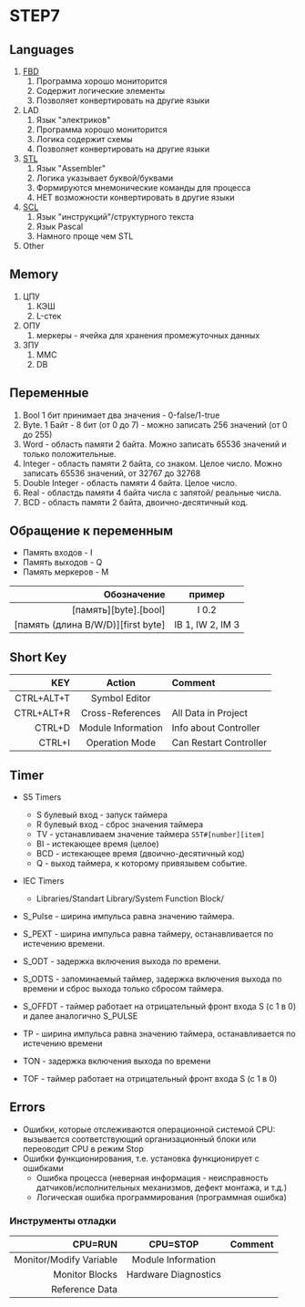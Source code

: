 # STEP7

## Languages

1. [FBD](fbd.md)
   1. Программа хорошо мониторится
   2. Содержит логические элементы
   3. Позволяет конвертировать на другие языки
2. LAD
   1. Язык "электриков"
   2. Программа хорошо мониторится
   3. Логика содержит схемы
   4. Позволяет конвертировать на другие языки
3. [STL](stl.md)
   1. Язык "Assembler"
   2. Логика указывает буквой/буквами
   3. Формируются мнемонические команды для процесса
   4. НЕТ возможности конвертировать в другие языки
4. [SCL](scl.md)
   1. Язык "инструкций"/структурного текста
   2. Язык Pascal
   3. Намного проще чем STL
5. Other

## Memory

1. ЦПУ
   1. КЭШ
   2. L-стек
2. ОПУ
   1. меркеры - ячейка для хранения промежуточных данных
3. ЗПУ
   1. MMC
   2. DB

## Переменные

1. Bool 1 бит принимает два значения - 0-false/1-true
1. Byte. 1 Байт - 8 бит (от 0 до 7) - можно записать 256 значений (от 0 до 255)
1. Word - область памяти 2 байта. Можно записать 65536 значений и только положительные.
1. Integer - область памяти 2 байта, со знаком. Целое число. Можно записать 65536 значений, от 32767 до 32768
1. Double Integer - область памяти 4 байта. Целое число.
1. Real - областдь памяти 4 байта числа с запятой/ реальные числа.
1. BCD - область памяти 2 байта, двоично-десятичный код.

## Обращение к переменным

- Память входов - I
- Память выходов - Q
- Память меркеров - M

Обозначение | пример|
---:|:---:|
[память][byte].[bool] | I 0.2
[память (длина B/W/D)][first byte] | IB 1, IW 2, IM 3

## Short Key

KEY | Action| Comment |
---:|:---:|:---
CTRL+ALT+T | Symbol Editor |
CTRL+ALT+R | Cross-References | All Data in Project
CTRL+D | Module Information | Info about Controller
CTRL+I | Operation Mode | Can Restart Controller

## Timer

- S5 Timers
  - S булевый вход - запуск таймера
  - R булевый вход - сброс значения таймера
  - TV - устанавливаем значение таймера `S5T#[number][item]`
  - BI - истекающее время (целое)
  - BCD - истекающее время (двоично-десятичный код)
  - Q - выход таймера, к которому привязывем событие.
- IEC Timers
  - Libraries/Standart Library/System Function Block/

- S_Pulse - ширина импульса равна значению таймера.
- S_PEXT - ширина импульса равна таймеру, останавливается по истечению времени.
- S_ODT - задержка включения выхода по времени.
- S_ODTS - запоминаемый таймер, задержка включения выхода по времени и сброс выхода только сбросом таймера.
- S_OFFDT - таймер работает на отрицательный фронт входа S (с 1 в 0) и далее аналогично S_PULSE
- TP - ширина импульса равна значению таймера, останавливается по истечению времени
- TON - задержка включения выхода по времени
- TOF - таймер работает на отрицательный фронт входа S (с 1 в 0)

## Errors

- Ошибки, которые отслеживаются операционной системой CPU: вызывается соответствующий организационный блоки или переоводит CPU в режим Stop
- Ошибки функционирования, т.е. установка функционирует с ошибками
  - Ошибка процесса (неверная информация - неисправность датчиков/исполнительных механизмов, дефект монтажа, и т.д.)
  - Логическая ошибка программирования (программная ошибка)

### Инструменты отладки

CPU=RUN | CPU=STOP | Comment |
---:|:---:|:---
 Monitor/Modify Variable | Module Information |
 Monitor Blocks | Hardware Diagnostics  |
Reference Data | |
